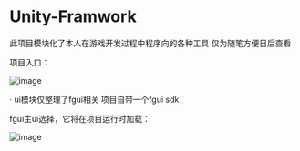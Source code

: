 # Unity-Framwork
此项目模块化了本人在游戏开发过程中程序向的各种工具
仅为随笔方便日后查看

项目入口：

![image](https://user-images.githubusercontent.com/71002504/161743269-14b534f1-9a6a-4a65-81ed-4bb25ae3431a.png)

· ui模块仅整理了fgui相关  项目自带一个fgui sdk

  fgui主ui选择，它将在项目运行时加载：
  
  ![image](https://user-images.githubusercontent.com/71002504/161743443-584f2d82-f426-43f3-8f5d-1137f46b0955.png)
